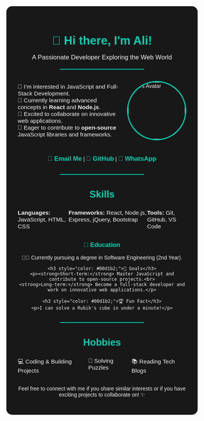 <div style="background-color: #181818; color: #f0f0f0; padding: 30px; border-radius: 15px; font-family: 'Arial', sans-serif; max-width: 800px; margin: auto;">
  <h2 style="text-align: center; font-size: 2.2em; color: #00d1b2;">👋 Hi there, I'm Ali!</h2>
  <p style="text-align: center; font-size: 1.2em; color: #f4f4f4; margin-top: -10px;">A Passionate Developer Exploring the Web World</p>
  <hr style="border-top: 2px solid #00d1b2; width: 50%; margin: 20px auto;" />

  <div style="display: flex; justify-content: space-between; align-items: center;">
    <div style="flex: 1; padding-right: 20px;">
      <ul style="list-style: none; padding: 0; font-size: 1.1em;">
        <li>👀 I’m interested in JavaScript and Full-Stack Development.</li>
        <li>🌱 Currently learning advanced concepts in <strong>React</strong> and <strong>Node.js</strong>.</li>
        <li>💞️ Excited to collaborate on innovative web applications.</li>
        <li>📖 Eager to contribute to <strong>open-source</strong> JavaScript libraries and frameworks.</li>
      </ul>
    </div>
    <img src="https://avatars.githubusercontent.com/u/9919?s=280&v=4" alt="Ali's Avatar" style="border-radius: 50%; width: 150px; border: 3px solid #00d1b2;" />
  </div>

  <div style="text-align: center; margin: 30px 0;">
    <a href="mailto:hello.alideveloper@gmail.com" style="color: #00d1b2; text-decoration: none; font-size: 1.2em; font-weight: bold;">📧 Email Me</a> | 
    <a href="https://github.com/Ali-hackers" target="_blank" style="color: #00d1b2; text-decoration: none; font-size: 1.2em; font-weight: bold;">🐙 GitHub</a> | 
    <a href="https://wa.me/923196992919" target="_blank" style="color: #00d1b2; text-decoration: none; font-size: 1.2em; font-weight: bold;">💬 WhatsApp</a>
  </div>

  <hr style="border-top: 2px solid #00d1b2; width: 50%; margin: 20px auto;" />

  <h3 style="text-align: center; font-size: 1.8em; color: #00d1b2;">Skills</h3>
  <ul style="list-style: none; display: flex; justify-content: space-around; padding: 0; font-size: 1.1em;">
    <li><strong>Languages:</strong> JavaScript, HTML, CSS</li>
    <li><strong>Frameworks:</strong> React, Node.js, Express, jQuery, Bootstrap</li>
    <li><strong>Tools:</strong> Git, GitHub, VS Code</li>
  </ul>

  <div style="margin: 30px 0; text-align: center;">
    <h3 style="color: #00d1b2;">🎯 Education</h3>
    <p>👨‍🎓 Currently pursuing a degree in Software Engineering (2nd Year).</p>

    <h3 style="color: #00d1b2;">🚀 Goals</h3>
    <p><strong>Short-term:</strong> Master JavaScript and contribute to open-source projects.<br>
    <strong>Long-term:</strong> Become a full-stack developer and work on innovative web applications.</p>

    <h3 style="color: #00d1b2;">🏆 Fun Fact</h3>
    <p>I can solve a Rubik's cube in under a minute!</p>
  </div>

  <hr style="border-top: 2px solid #00d1b2; width: 50%; margin: 20px auto;" />

  <h3 style="text-align: center; font-size: 1.8em; color: #00d1b2;">Hobbies</h3>
  <ul style="list-style: none; display: flex; justify-content: space-around; padding: 0; font-size: 1.1em;">
    <li>💻 Coding & Building Projects</li>
    <li>🧩 Solving Puzzles</li>
    <li>📚 Reading Tech Blogs</li>
  </ul>

  <div style="text-align: center; margin-top: 30px;">
    <p>Feel free to connect with me if you share similar interests or if you have exciting projects to collaborate on! ✨</p>
  </div>
</div>
